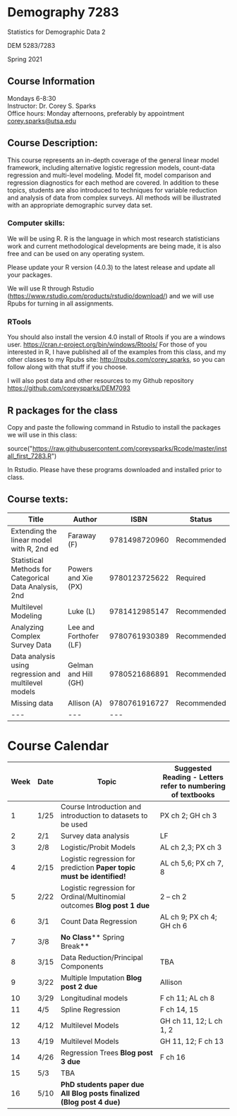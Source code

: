 # Demography 7283
Statistics for Demographic Data 2

DEM 5283/7283

Spring 2021

## Course Information
Mondays 6-8:30  
Instructor: Dr. Corey S. Sparks  
Office hours:  Monday afternoons, preferably by appointment  
corey.sparks@utsa.edu  

## Course Description:
This course represents an in-depth coverage of the general linear model framework, including alternative logistic regression models, count-data regression and multi-level modeling. Model fit, model comparison and regression diagnostics for each method are covered. In addition to these topics, students are also introduced to techniques for variable reduction and analysis of data from complex surveys.  All methods will be illustrated with an appropriate demographic survey data set.
  

### Computer skills:
We will be using R. R is the language in which most research statisticians work and current methodological developments are being made, it is also free and can be used on any operating system. 

Please update your R version (4.0.3) to the latest release and update all your packages.

We will use R through Rstudio (https://www.rstudio.com/products/rstudio/download/) and we will use Rpubs for turning in all assignments.

### RTools
You should also install the version 4.0 install of Rtools if you are a windows user.
https://cran.r-project.org/bin/windows/Rtools/
For those of you interested in R, I have published all of the examples from this class, and my other classes to my Rpubs site: http://rpubs.com/corey_sparks, so you can follow along with that stuff if you choose.

I will also post data and other resources to my Github repository https://github.com/coreysparks/DEM7093 

## R packages for the class
Copy and paste the following command in Rstudio to install the packages we will use in this class:

source("https://raw.githubusercontent.com/coreysparks/Rcode/master/install_first_7283.R")

In Rstudio. Please have these programs downloaded and installed prior to class.

## Course texts:
| **Title** | **Author** | **ISBN**| **Status** |
| --- | --- | --- | --- |
| Extending the linear model with R, 2nd ed | Faraway (F) | 9781498720960 | Recommended |
| Statistical Methods for Categorical Data Analysis, 2nd | Powers and Xie (PX) | 9780123725622 | Required |
| Multilevel Modeling | Luke (L) | 9781412985147 | Recommended |
| Analyzing Complex Survey Data | Lee and Forthofer (LF) | 9780761930389 | Recommended |
| Data analysis using regression and multilevel models | Gelman and Hill (GH) | 9780521686891 | Recommended |
| Missing data | Allison (A) | 9780761916727  | Recommended |
| --- | --- | --- |

# Course Calendar
| **Week** | **Date** | **Topic** | **Suggested Reading - Letters refer to numbering of textbooks** |
| --- | --- | --- | --- |
| 1 | 1/25 | Course Introduction and introduction to datasets to be used | PX ch 2; GH ch 3 |
| 2 | 2/1 | Survey data analysis | LF |
| 3 | 2/8 | Logistic/Probit Models | AL ch 2,3; PX ch 3|
| 4 | 2/15 | Logistic regression for prediction **Paper topic must be identified!** | AL ch 5,6; PX ch 7, 8 |
| 5 | 2/22 | Logistic regression for Ordinal/Multinomial outcomes **Blog post 1 due** | 2 – ch 2 |
| 6 | 3/1 | Count Data Regression | AL ch 9; PX ch 4; GH ch 6 |
| 7 | 3/8 | **No Class**** Spring Break** |  |
| 8 | 3/15 | Data Reduction/Principal Components | TBA |
| 9 | 3/22 | Multiple Imputation **Blog post 2 due** | Allison |
| 10 | 3/29 | Longitudinal models | F ch 11; AL ch 8 |
| 11 | 4/5 | Spline Regression | F ch 14, 15 |
| 12 | 4/12 | Multilevel Models | GH ch 11, 12; L ch 1, 2 |
| 13 | 4/19 | Multilevel Models | GH 11, 12; F ch 13 |
| 14 | 4/26 | Regression Trees **Blog post 3 due** | F ch 16 |
| 15 | 5/3 | TBA |  |
| 16 | 5/10 | **PhD students paper due**  **All Blog posts finalized (Blog post 4 due)** |  |
